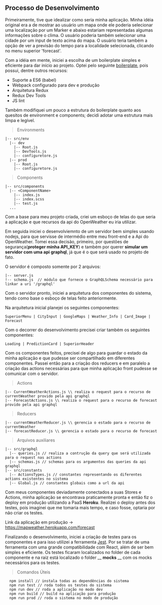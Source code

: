 ## Processo de Desenvolvimento


Primeiramente, tive que idealizar como seria minha aplicação. Minha idéia original era a de mostrar ao usuário um mapa onde ele poderia selecionar uma localização por um Marker e abaixo estariam representadas algumas informações sobre o clima. O usuário poderia também selecionar uma cidade por um input de texto acima do mapa. O usuário teria também a opção de ver a previsão do tempo para a localidade selecionada, clicando no menu superior 'forecast'.

Com a idéia em mente, iniciei a escolha de um boilerplate simples e eficiente para dar início ao projeto. Optei pelo seguinte [boilerplate](https://github.com/tsaiDavid/simple-redux-boilerplate), pois possui, dentre outros recursos:
 - Suporte a ES6 (babel)
 - Webpack configurado para dev e produção
 - Arquitetura Redux
 - Redux Dev Tools
 - JS lint

Também modifiquei um pouco a estrutura do boilerplate quanto aos quesitos de environment e components; decidi adotar uma estrutura mais limpa e legível.

> Environments

```
|-- src/env
  |-- dev
    |-- Root.js
    |-- DevTools.js
    |-- configuretore.js
  |-- prod
    |-- Root.js
    |-- configuretore.js
```
> Components

```
|-- src/components
  |-- <ComponentName>
    |-- index.js
    |-- index.scss
    |-- test.js
  ...
```

Com a base para meu projeto criada, criei um esboço de telas do que seria a aplicação e que recursos da api do OpenWeather eu iria utilizar.

Em seguida iniciei o desenvolviemnto de um servidor bem simples usando nodejs, para que servisse de intermédio entre meu front-end e a Api do OpenWeather. Tomei essa decisão, primeiro, por questões de segurança(**proteger minha API_KEY**) e também por querer **simular um servidor com uma api graphql**, já que é o que será usado no projeto de fato.

O servidor é composto somente por 2 arquivos:
```
|-- server.js
!-- schema.js  // módulo que fornece o GraphQLSchema necessário para linkar a uri '/graphql'
```

Com o servidor pronto, iniciei a arquitetura dos componentes do sistema, tendo como base o esboço de telas feito anteriormente.

Na arquitetura inicial planejei os seguintes componentes:

```
SuperiorMenu | CityInput | GoogleMaps | Weather_Info | Card_Image | Forecast
```

Com o decorrer do desenvolvimento precisei criar também os seguintes componentes:

```
Loading | PredictionCard | SuperiorHeader
```

Com os componentes feitos, precisei de algo para guardar o estado da minha aplicação e que pudesse ser compartilhado em diferentes componentes. Passei então para a criação dos reducers e em paralelo a criação das actions necessárias para que minha aplicação front pudesse se comunicar com o servidor.

>Actions
```
|-- CurrentWeatherActions.js \\ realiza o request para o recurso de currentWeather provido pela api graphql
|-- ForecastActions.js \\ realiza o request para o recurso de forecast provido pela api graphql
```

> Reducers
```
|-- currentWeatherReducer.js \\ gerencia o estado para o recurso de currentWeather
|-- forecastReducer.js \\ gerencia o estado para o recurso de forecast
```

> Arquivos auxiliares
```
|-- src/graphql
  |-- queries.js // realiza a contrução da query que será utilizada para o request nas actions
  |-- schemas.js // schemas para os argumentos das queries da api graphql
|-- src/constants
  |-- ActionsTypes.js // constantes representando os diferentes actions existentes no sistema
  |-- Global.js // constantes globais como a url da api
```

Com meus componentes deviadamente conectados a suas Stores e Actions, minha aplicação se encontrava praticamente pronta e então fiz o deploy em produção utilizando a PaaS **Heroku**. Realizei o deploy antes dos testes, pois imaginei que me tomaria mais tempo, e caso fosse, optaria por não criar os testes.

Link da aplicação em produção ->  https://mapweather.herokuapp.com/forecast

Finalizando o desenvolvimento, iniciei a criação de testes para os componentes e para isso utilizei a ferramenta [Jest](https://facebook.github.io/jest/). Por se tratar de uma ferramenta com uma grande compatibilidade com React, além de ser bem simples e eficiente. Os testes ficaram localizados no folder de cada componente e na raiz está localizado o folder __ __mocks__ __ com os mocks necessários para os testes.

> Comandos Úteis

``` 
  npm install // instala todas as dependências do sistema
  npm run test // roda todos os testes do sistema
  npm run dev // roda a aplicação no modo dev
  npm run build // build na aplicação para produção
  npm run prod // roda o sistema no modo de produção
``` 

